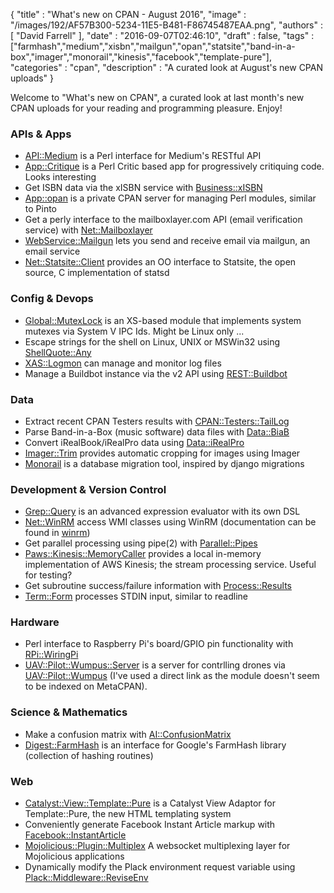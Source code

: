 {
   "title" : "What's new on CPAN - August 2016",
   "image" : "/images/192/AF57B300-5234-11E5-B481-F86745487EAA.png",
   "authors" : [
      "David Farrell"
   ],
   "date" : "2016-09-07T02:46:10",
   "draft" : false,
   "tags" : ["farmhash","medium","xisbn","mailgun","opan","statsite","band-in-a-box","imager","monorail","kinesis","facebook","template-pure"],
   "categories" : "cpan",
   "description" : "A curated look at August's new CPAN uploads"
}


Welcome to "What's new on CPAN", a curated look at last month's new CPAN uploads for your reading and programming pleasure. Enjoy!

### APIs & Apps
* [API::Medium](https://metacpan.org/pod/API::Medium) is a Perl interface for Medium's RESTful API
* [App::Critique](https://metacpan.org/pod/App::Critique) is a Perl Critic based app for progressively critiquing code. Looks interesting
* Get ISBN data via the xISBN service with [Business::xISBN](https://metacpan.org/pod/Business::xISBN)
* [App::opan](https://metacpan.org/pod/App::opan) is a private CPAN server for managing Perl modules, similar to Pinto
* Get a perly interface to the mailboxlayer.com API (email verification service) with [Net::Mailboxlayer](https://metacpan.org/pod/Net::Mailboxlayer)
* [WebService::Mailgun](https://metacpan.org/pod/WebService::Mailgun) lets you send and receive email via mailgun, an email service
* [Net::Statsite::Client](https://metacpan.org/pod/Net::Statsite::Client) provides an OO interface to Statsite, the open source, C implementation of statsd


### Config & Devops
* [Global::MutexLock](https://metacpan.org/pod/Global::MutexLock) is an XS-based module that implements system mutexes via System V IPC Ids. Might be Linux only ...
* Escape strings for the shell on Linux, UNIX or MSWin32 using [ShellQuote::Any](https://metacpan.org/pod/ShellQuote::Any)
* [XAS::Logmon](https://metacpan.org/pod/XAS::Logmon) can manage and monitor log files
* Manage a Buildbot instance via the v2 API using [REST::Buildbot](https://metacpan.org/pod/REST::Buildbot)


### Data
* Extract recent CPAN Testers results with [CPAN::Testers::TailLog](https://metacpan.org/pod/CPAN::Testers::TailLog)
* Parse Band-in-a-Box (music software) data files with [Data::BiaB](https://metacpan.org/pod/Data::BiaB)
* Convert iRealBook/iRealPro data using [Data::iRealPro](https://metacpan.org/pod/Data::iRealPro)
* [Imager::Trim](https://metacpan.org/pod/Imager::Trim) provides automatic cropping for images using Imager
* [Monorail](https://metacpan.org/pod/Monorail) is a database migration tool, inspired by django migrations


### Development & Version Control
* [Grep::Query](https://metacpan.org/pod/Grep::Query) is an advanced expression evaluator with its own DSL
* [Net::WinRM](https://metacpan.org/pod/Net::WinRM) access WMI classes using WinRM (documentation can be found in [winrm](https://metacpan.org/source/KARASIK/Net-WinRM-1.00/winrm))
* Get parallel processing using pipe(2) with [Parallel::Pipes](https://metacpan.org/pod/Parallel::Pipes)
* [Paws::Kinesis::MemoryCaller](https://metacpan.org/pod/Paws::Kinesis::MemoryCaller) provides a local in-memory implementation of AWS Kinesis; the stream processing service. Useful for testing?
* Get subroutine success/failure information with [Process::Results](https://metacpan.org/pod/Process::Results)
* [Term::Form](https://metacpan.org/pod/Term::Form) processes STDIN input, similar to readline


### Hardware
* Perl interface to Raspberry Pi's board/GPIO pin functionality with [RPi::WiringPi](https://metacpan.org/pod/RPi::WiringPi)
* [UAV::Pilot::Wumpus::Server](https://metacpan.org/pod/UAV::Pilot::Wumpus::Server) is a server for contrlling drones via [UAV::Pilot::Wumpus](https://metacpan.org/release/TMURRAY/UAV-Pilot-Wumpus-0.586092716855095) (I've used a direct link as the module doesn't seem to be indexed on MetaCPAN).


### Science & Mathematics
* Make a confusion matrix with [AI::ConfusionMatrix](https://metacpan.org/pod/AI::ConfusionMatrix)
* [Digest::FarmHash](https://metacpan.org/pod/Digest::FarmHash) is an interface for Google's FarmHash library (collection of hashing routines)


### Web
* [Catalyst::View::Template::Pure](https://metacpan.org/pod/Catalyst::View::Template::Pure) is a Catalyst View Adaptor for Template::Pure, the new HTML templating system
* Conveniently generate Facebook Instant Article markup with [Facebook::InstantArticle](https://metacpan.org/pod/Facebook::InstantArticle)
* [Mojolicious::Plugin::Multiplex](https://metacpan.org/pod/Mojolicious::Plugin::Multiplex) A websocket multiplexing layer for Mojolicious applications
* Dynamically modify the Plack environment request variable using [Plack::Middleware::ReviseEnv](https://metacpan.org/pod/Plack::Middleware::ReviseEnv)
